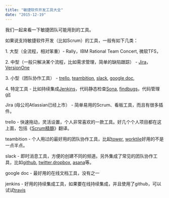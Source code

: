 ```yaml
---
title: "敏捷软件开发工具大全"
date: "2015-12-19"
---
```


我们一起来看一下敏捷团队可能用到的工具。

如果说支持敏捷软件开发（比如Scrum）的工具，一般有如下几类：

1\. 大型（全流程，相对笨重）- Rally，IBM Rational Team Concert, 微软TFS，

2\. 中型（一般只解决某个流程，比如需求管理，简单的缺陷跟踪） - [Jira](https://www.atlassian.com/software/jira)，[VersionOne](https://www.versionone.com)

3\. 小型（团队协作工具） - [trello](https://www.trello.com), [teambition](https://www.teambition.com), [slack](https://slack.com/), [google doc](https://drive.google.com),

4\. 特定工具 - 比如持续集成[Jenkins](https://jenkins-ci.org/)，代码静态检查[Sona](https://www.sonarqube.org/), [findbugs](https://findbugs.sourceforge.net/)，代码管理[git](https://git-scm.com/)

Jira (母公司Atlassian已经上市） - 简单易用的Scrum、看板工具，而且有很多插件。

trello - 快速拖动，灵活设置，个人非常喜欢的一款工具。好几个个人项目都在这上面，包括《[Scrum精髓](https://essentialscrum.cn)》翻译。

teambition - 个人用过的最好用的团队协作工具，比起[tower](https://tower.im), [worktile](https://worktile.com)好用的不是一点半点。

slack - 即时消息工具，方便的创建不同的频道。另外集成了常见的团队协作工具，比如[github](https://github.com), [twitter](https://twitter.com),[dropbox](https://dropbox.com), [asana](https://asana.com)等。

google doc - 最好用的在线文档工具，没有之一

jenkins - 好用的持续集成工具，如果要在线持续集成，并且使用了github，可以试试[travis](https://travis-ci.com)
